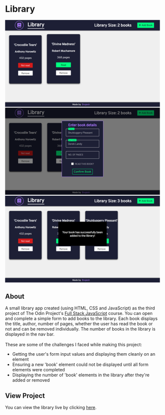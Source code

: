 # Library
![preview-image-1](https://github.com/brajpatel/library/blob/main/images/preview-image1.png)
![preview-image-2](https://github.com/brajpatel/library/blob/main/images/preview-image2.png)
![preview-image-3](https://github.com/brajpatel/library/blob/main/images/preview-image3.png)
## About
A small library app created (using HTML, CSS and JavaScript) as the third project of The Odin Project's [Full Stack JavaScript](https://www.theodinproject.com/lessons/node-path-javascript-library) course. You can open and complete a simple form to add books to the library. Each book displays the title, author, number of pages, whether the user has read the book or not and can be removed individually. The number of books in the library is displayed in the nav bar.
<br/><br/>
These are some of the challenges I faced while making this project:
- Getting the user's form input values and displaying them cleanly on an element
- Ensuring a new 'book' element could not be displayed until all form elements were completed
- Displaying the number of 'book' elements in the library after they're added or removed
## View Project
You can view the library live by clicking [here](https://brajpatel.github.io/library/).
